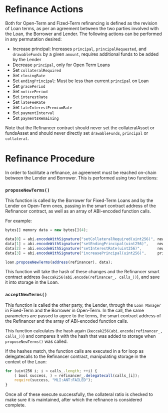 # Refinance Actions

Both for Open-Term and Fized-Term refinancing is defined as the revision of Loan terms, as per an agreement between the two parties involved with the Loan, the Borrower and Lender. The following actions can be performed in any permutation desired:
- Increase principal: Increases `principal`, `principalRequested`, and `drawableFunds` by a given `amount`, requires additional funds to be added by the Lender
- Decrease `principal`, only for Open Term Loans
- Set `collateralRequired`
- Set `closingRate`
- Set `endingPrincipal`: Must be less than current `principal` on Loan
- Set `gracePeriod`
- Set `noticePeriod`
- Set `interestRate`
- Set `lateFeeRate`
- Set `lateInterestPremiumRate`
- Set `paymentInterval`
- Set `paymentsRemaining`

Note that the Refinancer contract should never set the collateralAsset or fundsAsset and should never directly set `drawableFunds`, `principal` or `collateral`.

# Refinance Procedure

In order to facilitate a refinance, an agreement must be reached on-chain between the Lender and Borrower. This is performed using two functions:

### `proposeNewTerms()`

This function is called by the Borrower for Fixed-Term Loans and by the Lender on Open-Term ones, passing in the smart contract address of the Refinancer contract, as well as an array of ABI-encoded function calls.

For example:
```js
bytes[] memory data = new bytes[](4);

data[0] = abi.encodeWithSignature("setCollateralRequired(uint256)", newCollateralRequired_);
data[1] = abi.encodeWithSignature("setEndingPrincipal(uint256)",    newEndingPrincipal_);
data[2] = abi.encodeWithSignature("setInterestRate(uint256)",       newInterestRate_);
data[3] = abi.encodeWithSignature("increasePrincipal(uint256)",     principalIncrease_);

loan.proposeNewTerms(address(refinancer), data);
```

This function will take the hash of these changes and the Refinancer smart contract address (`keccak256(abi.encode(refinancer_, calls_))`), and save it into storage in the Loan.

### `acceptNewTerms()`

This function is called the other party, the Lender, through the `Loan Manager` in Fixed-Term and the Borrower in Open-Term. In the call, the same parameters are passed to agree to the terms, the smart contract address of the Refinancer and the array of ABI-encoded function calls. 

This function calculates the hash again (`keccak256(abi.encode(refinancer_, calls_))`) and compares it with the hash that was added to storage when `proposeNewTerms()` was called.

If the hashes match, the function calls are executed in a for loop as delegatecalls to the Refinancer contract, manipulating storage in the context of the Loan:

```js
for (uint256 i; i < calls_.length; ++i) {
    ( bool success, ) = refinancer_.delegatecall(calls_[i]);
    require(success, "MLI:ANT:FAILED");
}
```

Once all of these execute successfully, the collateral ratio is checked to make sure it is maintained, after which the refinance is considered complete.
